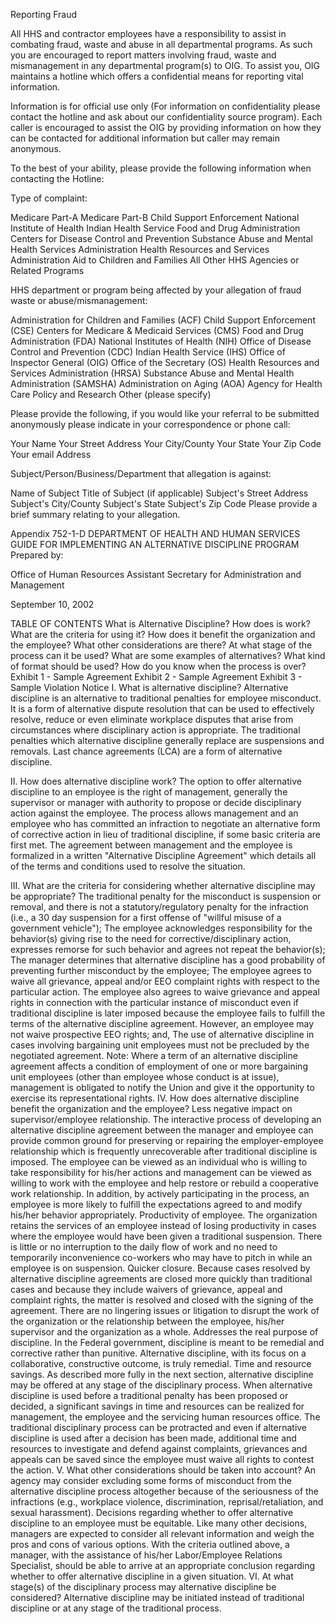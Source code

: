 
Reporting Fraud

All HHS and contractor employees have a responsibility to assist in combating fraud, waste and abuse in all departmental programs. As such you are encouraged to report matters involving fraud, waste and mismanagement in any departmental program(s) to OIG. To assist you, OIG maintains a hotline which offers a confidential means for reporting vital information.

Information is for official use only (For information on confidentiality please contact the hotline and ask about our confidentiality source program).
Each caller is encouraged to assist the OIG by providing information on how they can be contacted for additional information but caller may remain anonymous.

To the best of your ability, please provide the following information when contacting the Hotline:

Type of complaint:

Medicare Part-A
Medicare Part-B
Child Support Enforcement
National Institute of Health
Indian Health Service
Food and Drug Administration
Centers for Disease Control and Prevention
Substance Abuse and Mental Health Services Administration
Health Resources and Services Administration
Aid to Children and Families
All Other HHS Agencies or Related Programs

HHS department or program being affected by your allegation of fraud waste or abuse/mismanagement:

Administration for Children and Families (ACF)
Child Support Enforcement (CSE)
Centers for Medicare & Medicaid Services (CMS)
Food and Drug Administration (FDA)
National Institutes of Health (NIH)
Office of Disease Control and Prevention (CDC)
Indian Health Service (IHS)
Office of Inspector General (OIG)
Office of the Secretary (OS)
Health Resources and Services Administration (HRSA)
Substance Abuse and Mental Health Administration (SAMSHA)
Administration on Aging (AOA)
Agency for Health Care Policy and Research Other (please specify)

Please provide the following, if you would like your referral to be submitted anonymously please indicate in your correspondence or phone call:

Your Name
Your Street Address
Your City/County
Your State
Your Zip Code
Your email Address

Subject/Person/Business/Department that allegation is against:

Name of Subject
Title of Subject (if applicable)
Subject's Street Address
Subject's City/County
Subject's State
Subject's Zip Code
Please provide a brief summary relating to your allegation.

Appendix 752-1-D
DEPARTMENT OF HEALTH AND HUMAN SERVICES
GUIDE FOR IMPLEMENTING AN ALTERNATIVE DISCIPLINE PROGRAM
Prepared by:

Office of Human Resources
Assistant Secretary for Administration and Management

September 10, 2002

TABLE OF CONTENTS
What is Alternative Discipline?
How does is work?
What are the criteria for using it?
How does it benefit the organization and the employee?
What other considerations are there?
At what stage of the process can it be used?
What are some examples of alternatives?
What kind of format should be used?
How do you know when the process is over?
Exhibit 1 - Sample Agreement
Exhibit 2 - Sample Agreement
Exhibit 3 - Sample Violation Notice
I. What is alternative discipline?
Alternative discipline is an alternative to traditional penalties for employee misconduct. It is a form of alternative dispute resolution that can be used to effectively resolve, reduce or even eliminate workplace disputes that arise from circumstances where disciplinary action is appropriate. The traditional penalties which alternative discipline generally replace are suspensions and removals. Last chance agreements (LCA) are a form of alternative discipline.

II. How does alternative discipline work?
The option to offer alternative discipline to an employee is the right of management, generally the supervisor or manager with authority to propose or decide disciplinary action against the employee. The process allows management and an employee who has committed an infraction to negotiate an alternative form of corrective action in lieu of traditional discipline, if some basic criteria are first met. The agreement between management and the employee is formalized in a written "Alternative Discipline Agreement" which details all of the terms and conditions used to resolve the situation.

III. What are the criteria for considering whether alternative discipline may be appropriate?
The traditional penalty for the misconduct is suspension or removal, and there is not a statutory/regulatory penalty for the infraction (i.e., a 30 day suspension for a first offense of "willful misuse of a government vehicle");
The employee acknowledges responsibility for the behavior(s) giving rise to the need for corrective/disciplinary action, expresses remorse for such behavior and agrees not repeat the behavior(s);
The manager determines that alternative discipline has a good probability of preventing further misconduct by the employee;
The employee agrees to waive all grievance, appeal and/or EEO complaint rights with respect to the particular action. The employee also agrees to waive grievance and appeal rights in connection with the particular instance of misconduct even if traditional discipline is later imposed because the employee fails to fulfill the terms of the alternative discipline agreement. However, an employee may not waive prospective EEO rights; and,
The use of alternative discipline in cases involving bargaining unit employees must not be precluded by the negotiated agreement. Note: Where a term of an alternative discipline agreement affects a condition of employment of one or more bargaining unit employees (other than employee whose conduct is at issue), management is obligated to notify the Union and give it the opportunity to exercise its representational rights.
IV. How does alternative discipline benefit the organization and the employee?
Less negative impact on supervisor/employee relationship. The interactive process of developing an alternative discipline agreement between the manager and employee can provide common ground for preserving or repairing the employer-employee relationship which is frequently unrecoverable after traditional discipline is imposed. The employee can be viewed as an individual who is willing to take responsibility for his/her actions and management can be viewed as willing to work with the employee and help restore or rebuild a cooperative work relationship. In addition, by actively participating in the process, an employee is more likely to fulfill the expectations agreed to and modify his/her behavior appropriately.
Productivity of employee. The organization retains the services of an employee instead of losing productivity in cases where the employee would have been given a traditional suspension. There is little or no interruption to the daily flow of work and no need to temporarily inconvenience co-workers who may have to pitch in while an employee is on suspension.
Quicker closure. Because cases resolved by alternative discipline agreements are closed more quickly than traditional cases and because they include waivers of grievance, appeal and complaint rights, the matter is resolved and closed with the signing of the agreement. There are no lingering issues or litigation to disrupt the work of the organization or the relationship between the employee, his/her supervisor and the organization as a whole.
Addresses the real purpose of discipline. In the Federal government, discipline is meant to be remedial and corrective rather than punitive. Alternative discipline, with its focus on a collaborative, constructive outcome, is truly remedial.
Time and resource savings. As described more fully in the next section, alternative discipline may be offered at any stage of the disciplinary process. When alternative discipline is used before a traditional penalty has been proposed or decided, a significant savings in time and resources can be realized for management, the employee and the servicing human resources office. The traditional disciplinary process can be protracted and even if alternative discipline is used after a decision has been made, additional time and resources to investigate and defend against complaints, grievances and appeals can be saved since the employee must waive all rights to contest the action.
V. What other considerations should be taken into account?
An agency may consider excluding some forms of misconduct from the alternative discipline process altogether because of the seriousness of the infractions (e.g., workplace violence, discrimination, reprisal/retaliation, and sexual harassment).
Decisions regarding whether to offer alternative discipline to an employee must be equitable. Like many other decisions, managers are expected to consider all relevant information and weigh the pros and cons of various options. With the criteria outlined above, a manager, with the assistance of his/her Labor/Employee Relations Specialist, should be able to arrive at an appropriate conclusion regarding whether to offer alternative discipline in a given situation.
VI. At what stage(s) of the disciplinary process may alternative discipline be considered?
Alternative discipline may be initiated instead of traditional discipline or at any stage of the traditional process.

